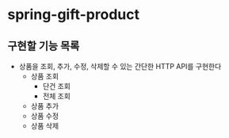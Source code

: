 # spring-gift-product

## 구현할 기능 목록
- 상품을 조회, 추가, 수정, 삭제할 수 있는 간단한 HTTP API를 구현한다
  - 상품 조회
    - 단건 조회
    - 전체 조회
  - 상품 추가
  - 상품 수정
  - 상품 삭제
